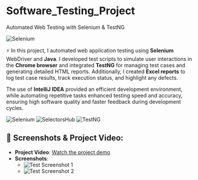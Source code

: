 # Software_Testing_Project
Automated Web Testing with Selenium &amp; TestNG 

<img src="https://img.shields.io/badge/Selenium-%2300A3E0.svg?logo=selenium&logoColor=white" alt="Selenium"/>

⚡ In this project, I automated web application testing using <b>Selenium</b> WebDriver and <b>Java</b>. I developed test scripts to simulate user interactions in the <b>Chrome browser</b> and integrated <b>TestNG</b> for managing test cases and     generating detailed HTML reports. Additionally, I created <b>Excel reports</b> to log test case results, track execution status, and highlight any defects.

  The use of <b>IntelliJ IDEA</b> provided an efficient development environment, while automating repetitive tasks enhanced testing speed and accuracy, ensuring high software quality and faster feedback during development cycles.
  
<img src="https://img.shields.io/badge/Selenium-%2300A3E0.svg?logo=selenium&logoColor=white" alt="Selenium"/>
<img src="https://img.shields.io/badge/SelectorsHub-%230A3C4E.svg?logo=selectorshub&logoColor=white" alt="SelectorsHub"/>
<img src="https://img.shields.io/badge/TestNG-%23E9A000.svg?logo=testng&logoColor=white" alt="TestNG"/>


## 📸 Screenshots & Project Video:
- **Project Video**: [Watch the project demo](link-to-video)
- **Screenshots**:
  - ![Test Screenshot 1](path-to-screenshot1)
  - ![Test Screenshot 2](path-to-screenshot2)
